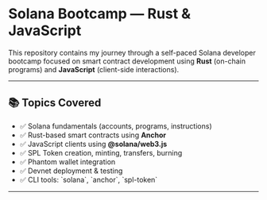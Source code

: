 # Solana Bootcamp — Rust & JavaScript

This repository contains my journey through a self-paced Solana developer bootcamp focused on smart contract development using **Rust** (on-chain programs) and **JavaScript** (client-side interactions).

---

## 📚 Topics Covered

- ✅ Solana fundamentals (accounts, programs, instructions)
- ✅ Rust-based smart contracts using **Anchor**
- ✅ JavaScript clients using **@solana/web3.js**
- ✅ SPL Token creation, minting, transfers, burning
- ✅ Phantom wallet integration
- ✅ Devnet deployment & testing
- ✅ CLI tools: \`solana\`, \`anchor\`, \`spl-token\`

---
